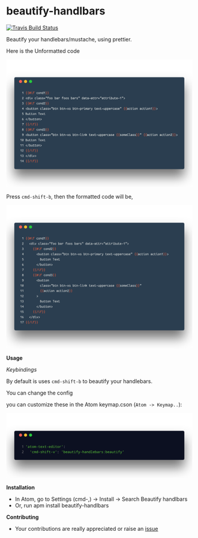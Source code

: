 # beautify-handlbars

[![Travis Build Status](https://travis-ci.org/kandhavivekraj/beautify-handlebars.svg?branch=master)](https://travis-ci.org/kandhavivekraj/beautify-handlebars)

Beautify your handlebars/mustache, using prettier.

Here is the Unformatted code

<img src="assets/images/Unformatted.png" width="496" height="340" alt="Unformatted Code">

Press `cmd-shift-b`, then the formatted code will be,

<img src="assets/images/Formatted.png" width="496" height="382" alt="Formatted Code">

**Usage**

_Keybindings_

By default is uses `cmd-shift-b` to beautify your handlebars.

You can change the config

you can customize these in the Atom keymap.cson (`Atom -> Keymap..`):

<img src="assets/images/keybinding.png" width="496" height="173" alt="Formatted Code">

**Installation**
  - In Atom, go to Settings (cmd-,) -> Install -> Search Beautify handlbars
  - Or, run apm install beautify-handlbars

**Contributing**
  - Your contributions are really appreciated or raise an [issue](https://github.com/kandhavivekraj/beautify-handlebars/issues)
